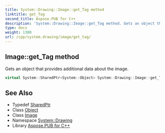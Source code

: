 ```yaml
---
title: System::Drawing::Image::get_Tag method
linktitle: get_Tag
second_title: Aspose.PUB for C++
description: 'System::Drawing::Image::get_Tag method. Gets an object that provides additional data about the image in C++.'
type: docs
weight: 1300
url: /cpp/system.drawing/image/get_tag/
---
```

## Image::get_Tag method


Gets an object that provides additional data about the image.

```cpp
virtual System::SharedPtr<System::Object> System::Drawing::Image::get_Tag() const
```

## See Also

* Typedef [SharedPtr](../../../system/sharedptr/)
* Class [Object](../../../system/object/)
* Class [Image](../)
* Namespace [System::Drawing](../../)
* Library [Aspose.PUB for C++](../../../)

